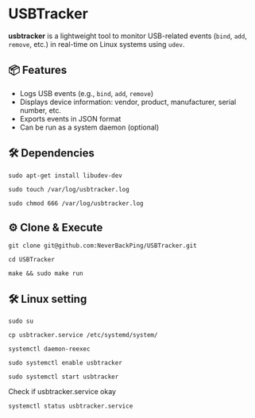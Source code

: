 # USBTracker

**usbtracker** is a lightweight tool to monitor USB-related events (`bind`, `add`, `remove`, etc.) in real-time on Linux systems using `udev`.

## 📦 Features

- Logs USB events (e.g., `bind`, `add`, `remove`)
- Displays device information: vendor, product, manufacturer, serial number, etc.
- Exports events in JSON format
- Can be run as a system daemon (optional)

## 🛠️ Dependencies

```
sudo apt-get install libudev-dev
```
```
sudo touch /var/log/usbtracker.log
```
```
sudo chmod 666 /var/log/usbtracker.log
```

## ⚙️ Clone & Execute

```
git clone git@github.com:NeverBackPing/USBTracker.git
```

```
cd USBTracker
```

```
make && sudo make run
```
## 🛠️ Linux setting
```
sudo su
```
```
cp usbtracker.service /etc/systemd/system/
```
```
systemctl daemon-reexec
```
```
sudo systemctl enable usbtracker
```
```
sudo systemctl start usbtracker
````
Check if usbtracker.service okay
```
systemctl status usbtracker.service
````

